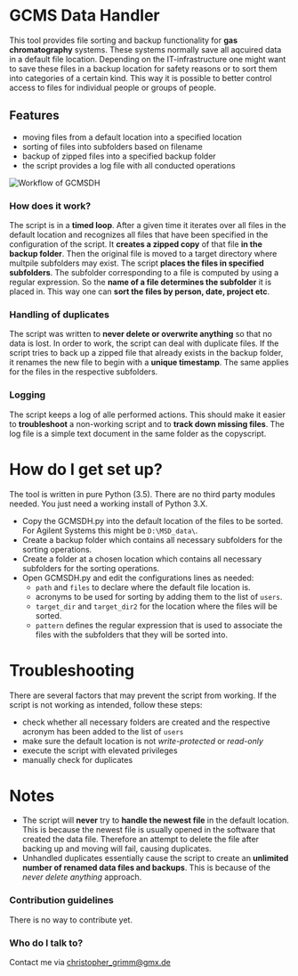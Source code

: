 # GCMS Data Handler #

This tool provides file sorting and backup functionality for **gas chromatography** systems. These systems normally save all aqcuired data in a default file location. Depending on the IT-infrastructure one might want to save these files in a backup location for safety reasons or to sort them into categories of a certain kind. This way it is possible to better control access to files for individual people or groups of people.

## Features ##

- moving files from a default location into a specified location
- sorting of files into subfolders based on filename
- backup of zipped files into a specified backup folder
- the script provides a log file with all conducted operations

![Workflow of GCMSDH](https://bytebucket.org/m0n0368291/copyscript/raw/9a2e060a2362809eb7d4fbd168f683a99f7a67b6/copyscript/static/workflow.png?token=8b29c9cb196c6746392a827122f217f5f33b2f90)


### How does it work? ###

The script is in a **timed loop**. After a given time it iterates over all files in the default location and recognizes all files that have been specified in the configuration of the script. It **creates a zipped copy** of that file **in the backup folder**. Then the original file is moved to a target directory where multpile subfolders may exist. The script **places the files in specified subfolders**. The subfolder corresponding to a file is computed by using a regular expression. So the **name of a file determines the subfolder** it is placed in. This way one can **sort the files by person, date, project etc**.

### Handling of duplicates ###

The script was written to **never delete or overwrite anything** so that no data is lost. In order to work, the script can deal with duplicate files. If the script tries to back up a zipped file that already exists in the backup folder, it renames the new file to begin with a **unique timestamp**. The same applies for the files in the respective subfolders.

### Logging ###

The script keeps a log of alle performed actions. This should make it easier to **troubleshoot** a non-working script and to **track down missing files**. The log file is a simple text document in the same folder as the copyscript.


# How do I get set up? #
The tool is written in pure Python (3.5). There are no third party modules needed. You just need a working install of Python 3.X.

- Copy the GCMSDH.py into the default location of the files to be sorted. For Agilent Systems this might be ``D:\MSD_data\``. 
- Create a backup folder which contains all necessary subfolders for the sorting operations. 
- Create a folder at a chosen location which contains all necessary subfolders for the sorting operations.
- Open GCMSDH.py and edit the configurations lines as needed:
    - ``path`` and ``files`` to declare where the default file location is.
    - acronyms to be used for sorting by adding them to the list of ``users``.
    - ``target_dir`` and ``target_dir2`` for the location where the files will be sorted.
    - ``pattern`` defines the regular expression that is used to associate the files with the subfolders that they will be sorted into.

# Troubleshooting #

There are several factors that may prevent the script from working. If the script is not working as intended, follow these steps:

- check whether all necessary folders are created and the respective acronym has been added to the list of ``users``
- make sure the default location is not *write-protected* or *read-only*
- execute the script with elevated privileges
- manually check for duplicates

# Notes #

- The script will **never** try to **handle the newest file** in the default location. This is because the newest file is usually opened in the software that created the data file. Therefore an attempt to delete the file after backing up and moving will fail, causing duplicates.
- Unhandled duplicates essentially cause the script to create an **unlimited number of renamed data files and backups**. This is because of the *never delete anything* approach.

### Contribution guidelines ###

There is no way to contribute yet.


### Who do I talk to? ###

Contact me via christopher_grimm@gmx.de
